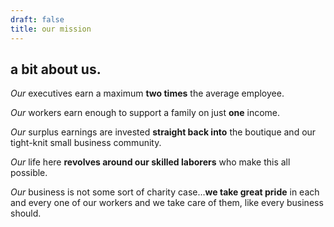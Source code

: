 ```yaml
---
draft: false
title: our mission
---
```



## a bit about us.

*Our* executives earn a maximum **two times** the average employee.

*Our* workers earn enough to support a family on just **one** income.

*Our* surplus earnings are invested **straight back into** the boutique and our tight-knit small business community.

*Our* life here **revolves around our skilled laborers** who make this all possible.

*Our* business is not some sort of charity case...**we take great pride** in each and every one of our workers and we take care of them, like every business should.